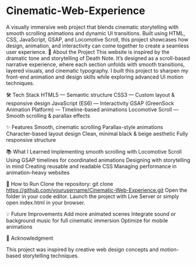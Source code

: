# Cinematic-Web-Experience
A visually immersive web project that blends cinematic storytelling with smooth scrolling animations and dynamic UI transitions. Built using HTML, CSS, JavaScript, GSAP, and Locomotive Scroll, this project showcases how design, animation, and interactivity can come together to create a seamless user experience.
🧠 About the Project
This website is inspired by the dramatic tone and storytelling of Death Note.
It’s designed as a scroll-based narrative experience, where each section unfolds with smooth transitions, layered visuals, and cinematic typography.
I built this project to sharpen my front-end animation and design skills while exploring advanced UI motion techniques.

🛠️ Tech Stack
HTML5 — Semantic structure
CSS3 — Custom layout & responsive design
JavaScript (ES6) — Interactivity
GSAP (GreenSock Animation Platform) — Timeline-based animations
Locomotive Scroll — Smooth scrolling & parallax effects

✨ Features
Smooth, cinematic scrolling
Parallax-style animations
Character-based layout design
Clean, minimal black & beige aesthetic
Fully responsive structure

📚 What I Learned
Implementing smooth scrolling with Locomotive Scroll
Using GSAP timelines for coordinated animations
Designing with storytelling in mind
Creating reusable and readable CSS
Managing performance in animation-heavy websites

🚀 How to Run
Clone the repository:
git clone https://github.com/yourusername/Cinematic-Web-Experience.git
Open the folder in your code editor.
Launch the project with Live Server or simply open index.html in your browser.

💡 Future Improvements
Add more animated scenes
Integrate sound or background music for full cinematic immersion
Optimize for mobile animations

🙌 Acknowledgment

This project was inspired by creative web design concepts and motion-based storytelling techniques.
